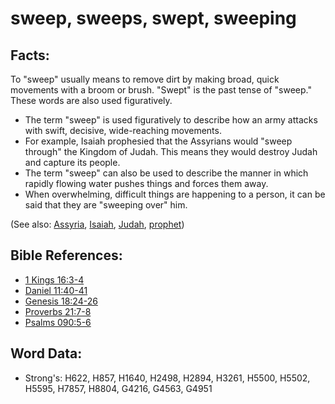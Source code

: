 # sweep, sweeps, swept, sweeping #

## Facts: ##

To "sweep" usually means to remove dirt by making broad, quick movements with a broom or brush. "Swept" is the past tense of "sweep." These words are also used figuratively.

* The term "sweep" is used figuratively to describe how an army attacks with swift, decisive, wide-reaching movements.
* For example, Isaiah prophesied that the Assyrians would "sweep through" the Kingdom of Judah. This means they would destroy Judah and capture its people.
* The term "sweep" can also be used to describe the manner in which rapidly flowing water pushes things and forces them away.
* When overwhelming, difficult things are happening to a person, it can be said that they are "sweeping over" him.

(See also: [Assyria](../names/assyria.md), [Isaiah](../names/isaiah.md), [Judah](../names/judah.md), [prophet](../kt/prophet.md))

## Bible References: ##

* [1 Kings 16:3-4](rc://en/tn/help/1ki/16/03)
* [Daniel 11:40-41](rc://en/tn/help/dan/11/40)
* [Genesis 18:24-26](rc://en/tn/help/gen/18/24)
* [Proverbs 21:7-8](rc://en/tn/help/pro/21/07)
* [Psalms 090:5-6](rc://en/tn/help/psa/090/005)

## Word Data: ##

* Strong's: H622, H857, H1640, H2498, H2894, H3261, H5500, H5502, H5595, H7857, H8804, G4216, G4563, G4951
